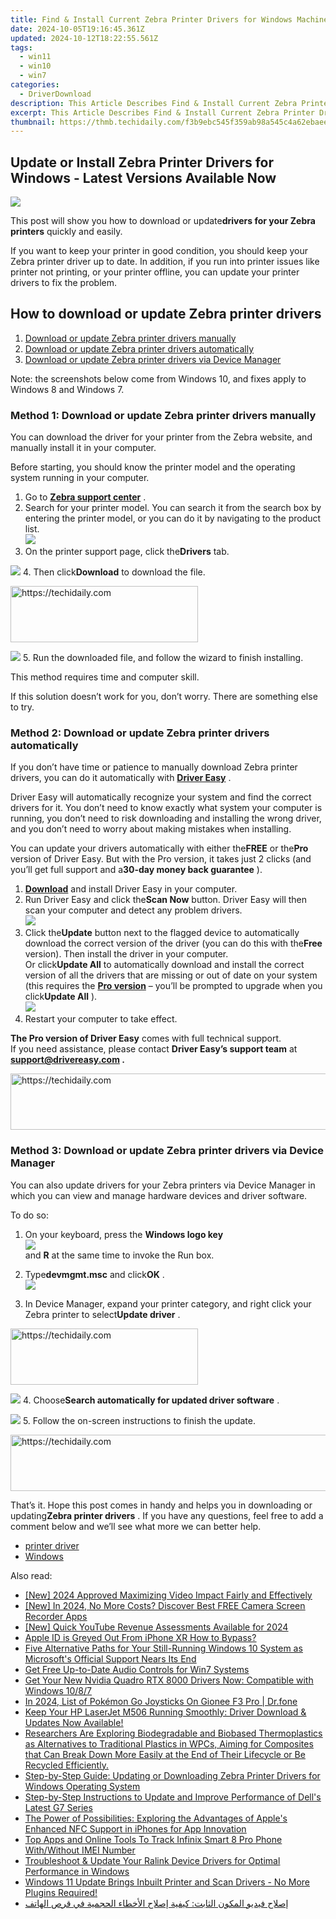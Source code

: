 ```yaml
---
title: Find & Install Current Zebra Printer Drivers for Windows Machines Easily
date: 2024-10-05T19:16:45.361Z
updated: 2024-10-12T18:22:55.561Z
tags:
  - win11
  - win10
  - win7
categories:
  - DriverDownload
description: This Article Describes Find & Install Current Zebra Printer Drivers for Windows Machines Easily
excerpt: This Article Describes Find & Install Current Zebra Printer Drivers for Windows Machines Easily
thumbnail: https://thmb.techidaily.com/f3b9ebc545f359ab98a545c4a62ebaee9fb8e9ec48b8af506bc5428bdf5f9d0e.jpg
---
```


## Update or Install Zebra Printer Drivers for Windows - Latest Versions Available Now

![](https://images.drivereasy.com/wp-content/uploads/2018/09/img_5b9f6cbdefe12.jpg)

 This post will show you how to download or update**drivers for your Zebra printers** quickly and easily.

 If you want to keep your printer in good condition, you should keep your Zebra printer driver up to date. In addition, if you run into printer issues like printer not printing, or your printer offline, you can update your printer drivers to fix the problem.

## How to download or update Zebra printer drivers

1. [Download or update Zebra printer drivers manually](https://tools.techidaily.com/drivereasy/download/)
2. [Download or update Zebra printer drivers automatically](https://tools.techidaily.com/drivereasy/download/)
3. [Download or update Zebra printer drivers via Device Manager](https://tools.techidaily.com/drivereasy/download/)

 Note: the screenshots below come from Windows 10, and fixes apply to Windows 8 and Windows 7.

### Method 1: Download or update Zebra printer drivers manually

 You can download the driver for your printer from the Zebra website, and manually install it in your computer.

 Before starting, you should know the printer model and the operating system running in your computer.

1. Go to **[Zebra support center](https://www.zebra.com/us/en/support-downloads.html)**  .
2. Search for your printer model. You can search it from the search box by entering the printer model, or you can do it by navigating to the product list.  
![](https://images.drivereasy.com/wp-content/uploads/2018/09/img_5b9f6d5aa80f5.jpg)
3. On the printer support page, click the**Drivers** tab.  

![](https://images.drivereasy.com/wp-content/uploads/2018/09/img_5b9f6d8293034.jpg)
4. Then click**Download** to download the file.  

<!-- affiliate ads begin -->
<a href="https://aligracehair.sjv.io/c/5597632/1886069/19272" target="_top" id="1886069">
  <img src="//a.impactradius-go.com/display-ad/19272-1886069" border="0" alt="https://techidaily.com" width="300" height="90"/>
</a>
<img height="0" width="0" src="https://aligracehair.sjv.io/i/5597632/1886069/19272" style="position:absolute;visibility:hidden;" border="0" />
<!-- affiliate ads end -->

![](https://images.drivereasy.com/wp-content/uploads/2018/09/img_5b9f6dac63bae.jpg)
5. Run the downloaded file, and follow the wizard to finish installing.

This method requires time and computer skill.

 If this solution doesn’t work for you, don’t worry. There are something else to try.

### Method 2: Download or update Zebra printer drivers automatically

 If you don’t have time or patience to manually download Zebra printer drivers, you can do it automatically with **[Driver Easy](https://tools.techidaily.com/drivereasy/download/)**  .

 Driver Easy will automatically recognize your system and find the correct drivers for it. You don’t need to know exactly what system your computer is running, you don’t need to risk downloading and installing the wrong driver, and you don’t need to worry about making mistakes when installing.

 You can update your drivers automatically with either the**FREE** or the**Pro** version of Driver Easy. But with the Pro version, it takes just 2 clicks (and you’ll get full support and a**30-day money back guarantee** ).

1. [**Download**](https://tools.techidaily.com/drivereasy/download/) and install Driver Easy in your computer.
2. Run Driver Easy and click the**Scan Now** button. Driver Easy will then scan your computer and detect any problem drivers.  
![](https://images.drivereasy.com/wp-content/uploads/2018/09/img_5b9f6f9dadd64.jpg)
3. Click the**Update** button next to the flagged device to automatically download the correct version of the driver (you can do this with the**Free** version). Then install the driver in your computer.  
 Or click**Update All** to automatically download and install the correct version of all the drivers that are missing or out of date on your system (this requires the **[Pro version](https://tools.techidaily.com/drivereasy/download/)**  – you’ll be prompted to upgrade when you click**Update All** ).  
![](https://images.drivereasy.com/wp-content/uploads/2018/09/img_5b9f701f932e9.jpg)
4. Restart your computer to take effect.

**The Pro version of Driver Easy** comes with full technical support.  
 If you need assistance, please contact **Driver Easy’s support team** at **[support@drivereasy.com](https://tools.techidaily.com/drivereasy/download/) .**

<!-- affiliate ads begin -->
<a href="https://appsumo.8odi.net/c/5597632/2049370/7443" target="_top" id="2049370">
  <img src="//a.impactradius-go.com/display-ad/7443-2049370" border="0" alt="https://techidaily.com" width="728" height="90"/>
</a>
<img height="0" width="0" src="https://appsumo.8odi.net/i/5597632/2049370/7443" style="position:absolute;visibility:hidden;" border="0" />
<!-- affiliate ads end -->

### Method 3: Download or update Zebra printer drivers via Device Manager

 You can also update drivers for your Zebra printers via Device Manager in which you can view and manage hardware devices and driver software.

To do so:

1. On your keyboard, press the **Windows logo key**  
**![](https://images.drivereasy.com/wp-content/uploads/2017/09/img_59b0b16974940.png)**  
 and **R**  at the same time to invoke the Run box.

2. Type**devmgmt.msc** and click**OK** .  
![](https://images.drivereasy.com/wp-content/uploads/2018/09/img_5b90cabe00ddb.png)
3. In Device Manager, expand your printer category, and right click your Zebra printer to select**Update driver** .  

<!-- affiliate ads begin -->
<a href="https://homestyler.sjv.io/c/5597632/1943648/22993" target="_top" id="1943648">
  <img src="//a.impactradius-go.com/display-ad/22993-1943648" border="0" alt="https://techidaily.com" width="300" height="90"/>
</a>
<img height="0" width="0" src="https://homestyler.sjv.io/i/5597632/1943648/22993" style="position:absolute;visibility:hidden;" border="0" />
<!-- affiliate ads end -->

![](https://images.drivereasy.com/wp-content/uploads/2018/09/img_5b90ce12a7cab.png)
4. Choose**Search automatically for updated driver software** .  

![](https://images.drivereasy.com/wp-content/uploads/2018/09/img_5b90ce3ebb24f.jpg)
5. Follow the on-screen instructions to finish the update.

<!-- affiliate ads begin -->
<a href="https://unicoeye.pxf.io/c/5597632/2134236/18498" target="_top" id="2134236">
  <img src="//a.impactradius-go.com/display-ad/18498-2134236" border="0" alt="https://techidaily.com" width="728" height="90"/>
</a>
<img height="0" width="0" src="https://unicoeye.pxf.io/i/5597632/2134236/18498" style="position:absolute;visibility:hidden;" border="0" />
<!-- affiliate ads end -->

 That’s it. Hope this post comes in handy and helps you in downloading or updating**Zebra printer drivers** . If you have any questions, feel free to add a comment below and we’ll see what more we can better help.

* [printer driver](https://tools.techidaily.com/drivereasy/download/)
* [Windows](https://tools.techidaily.com/drivereasy/download/)

<ins class="adsbygoogle"
     style="display:block"
     data-ad-format="autorelaxed"
     data-ad-client="ca-pub-7571918770474297"
     data-ad-slot="1223367746"></ins>

<ins class="adsbygoogle"
     style="display:block"
     data-ad-client="ca-pub-7571918770474297"
     data-ad-slot="8358498916"
     data-ad-format="auto"
     data-full-width-responsive="true"></ins>

<span class="atpl-alsoreadstyle">Also read:</span>
<div><ul>
<li><a href="https://youtube-blog.techidaily.com/024-approved-maximizing-video-impact-fairly-and-effectively/"><u>[New] 2024 Approved Maximizing Video Impact Fairly and Effectively</u></a></li>
<li><a href="https://digital-screen-recording.techidaily.com/new-in-2024-no-more-costs-discover-best-free-camera-screen-recorder-apps/"><u>[New] In 2024, No More Costs? Discover Best FREE Camera Screen Recorder Apps</u></a></li>
<li><a href="https://youtube-sure.techidaily.com/uick-youtube-revenue-assessments-available-for-2024/"><u>[New] Quick YouTube Revenue Assessments Available for 2024</u></a></li>
<li><a href="https://apple-account.techidaily.com/apple-id-is-greyed-out-from-iphone-xr-how-to-bypass-by-drfone-ios/"><u>Apple ID is Greyed Out From iPhone XR How to Bypass?</u></a></li>
<li><a href="https://app-tips.techidaily.com/five-alternative-paths-for-your-still-running-windows-10-system-as-microsofts-official-support-nears-its-end/"><u>Five Alternative Paths for Your Still-Running Windows 10 System as Microsoft's Official Support Nears Its End</u></a></li>
<li><a href="https://driver-download.techidaily.com/get-free-up-to-date-audio-controls-for-win7-systems/"><u>Get Free Up-to-Date Audio Controls for Win7 Systems</u></a></li>
<li><a href="https://driver-download.techidaily.com/1722964875801-get-your-new-nvidia-quadro-rtx-8000-drivers-now-compatible-with-windows-1087/"><u>Get Your New Nvidia Quadro RTX 8000 Drivers Now: Compatible with Windows 10/8/7</u></a></li>
<li><a href="https://android-pokemon-go.techidaily.com/in-2024-list-of-pokemon-go-joysticks-on-gionee-f3-pro-drfone-by-drfone-virtual-android/"><u>In 2024, List of Pokémon Go Joysticks On Gionee F3 Pro | Dr.fone</u></a></li>
<li><a href="https://driver-download.techidaily.com/keep-your-hp-laserjet-m506-running-smoothly-driver-download-and-updates-now-available/"><u>Keep Your HP LaserJet M506 Running Smoothly: Driver Download & Updates Now Available!</u></a></li>
<li><a href="https://driver-download.techidaily.com/researchers-are-exploring-biodegradable-and-biobased-thermoplastics-as-alternatives-to-traditional-plastics-in-wpcs-aiming-for-composites-that-can-break-dow276/"><u>Researchers Are Exploring Biodegradable and Biobased Thermoplastics as Alternatives to Traditional Plastics in WPCs, Aiming for Composites that Can Break Down More Easily at the End of Their Lifecycle or Be Recycled Efficiently.</u></a></li>
<li><a href="https://driver-download.techidaily.com/step-by-step-guide-updating-or-downloading-zebra-printer-drivers-for-windows-operating-system/"><u>Step-by-Step Guide: Updating or Downloading Zebra Printer Drivers for Windows Operating System</u></a></li>
<li><a href="https://driver-download.techidaily.com/step-by-step-instructions-to-update-and-improve-performance-of-dells-latest-g7-series/"><u>Step-by-Step Instructions to Update and Improve Performance of Dell's Latest G7 Series</u></a></li>
<li><a href="https://tech-hub.techidaily.com/the-power-of-possibilities-exploring-the-advantages-of-apples-enhanced-nfc-support-in-iphones-for-app-innovation/"><u>The Power of Possibilities: Exploring the Advantages of Apple's Enhanced NFC Support in iPhones for App Innovation</u></a></li>
<li><a href="https://unlock-android.techidaily.com/top-apps-and-online-tools-to-track-infinix-smart-8-pro-phone-withwithout-imei-number-by-drfone-android/"><u>Top Apps and Online Tools To Track Infinix Smart 8 Pro Phone With/Without IMEI Number</u></a></li>
<li><a href="https://driver-download.techidaily.com/troubleshoot-and-update-your-ralink-device-drivers-for-optimal-performance-in-windows/"><u>Troubleshoot & Update Your Ralink Device Drivers for Optimal Performance in Windows</u></a></li>
<li><a href="https://driver-download.techidaily.com/1722970179021-windows-11-update-brings-inbuilt-printer-and-scan-drivers-no-more-plugins-required/"><u>Windows 11 Update Brings Inbuilt Printer and Scan Drivers - No More Plugins Required!</u></a></li>
<li><a href="https://win-hacks.techidaily.com/islah-fydyo-almkon-althabt-kyfya-islah-alakhtaaa-alhgmya-fy-krs-alhatf/"><u>إصلاح فيديو المكون الثابت: كيفية إصلاح الأخطاء الحجمية في قرص الهاتف</u></a></li>
</ul></div>

